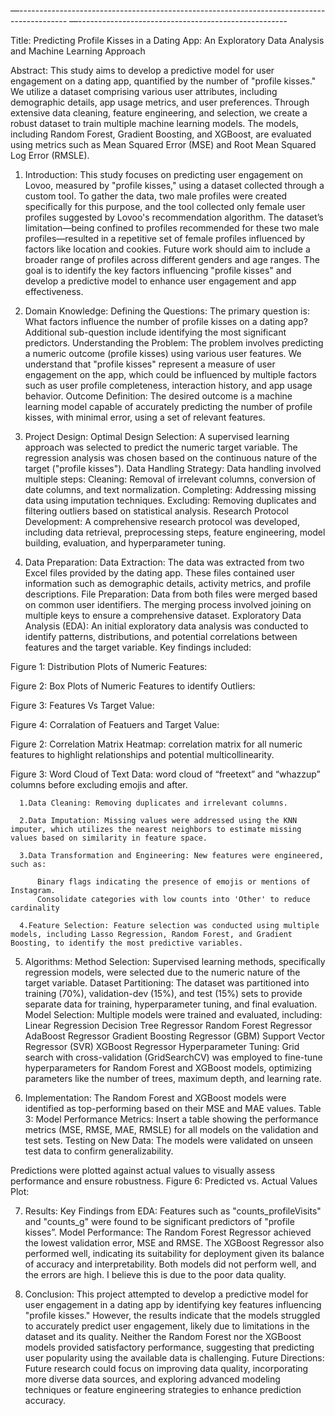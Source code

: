 —------------------------------------------------------------------------------------------
—----------------------------------------------------

Title:
Predicting Profile Kisses in a Dating App: An Exploratory Data Analysis and Machine Learning Approach

Abstract:
This study aims to develop a predictive model for user engagement on a dating app, quantified by the number of "profile kisses." We utilize a dataset comprising various user attributes, including demographic details, app usage metrics, and user preferences. Through extensive data cleaning, feature engineering, and selection, we create a robust dataset to train multiple machine learning models. The models, including Random Forest, Gradient Boosting, and XGBoost, are evaluated using metrics such as Mean Squared Error (MSE) and Root Mean Squared Log Error (RMSLE).

1. Introduction:
This study focuses on predicting user engagement on Lovoo, measured by "profile kisses," using a dataset collected through a custom tool. To gather the data, two male profiles were created specifically for this purpose, and the tool collected only female user profiles suggested by Lovoo's recommendation algorithm. 
The dataset’s limitation—being confined to profiles recommended for these two male profiles—resulted in a repetitive set of female profiles influenced by factors like location and cookies. Future work should aim to include a broader range of profiles across different genders and age ranges. The goal is to identify the key factors influencing "profile kisses" and develop a predictive model to enhance user engagement and app effectiveness.

2. Domain Knowledge:
Defining the Questions: The primary question is: What factors influence the number of profile kisses on a dating app? Additional sub-question include identifying the most significant predictors.
Understanding the Problem: The problem involves predicting a numeric outcome (profile kisses) using various user features. We understand that "profile kisses" represent a measure of user engagement on the app, which could be influenced by multiple factors such as user profile completeness, interaction history, and app usage behavior.
Outcome Definition: The desired outcome is a machine learning model capable of accurately predicting the number of profile kisses, with minimal error, using a set of relevant features.

3. Project Design:
Optimal Design Selection: A supervised learning approach was selected to predict the numeric target variable. The regression analysis was chosen based on the continuous nature of the target ("profile kisses").
Data Handling Strategy: Data handling involved multiple steps:
Cleaning: Removal of irrelevant columns, conversion of date columns, and text normalization.
Completing: Addressing missing data using imputation techniques.
Excluding: Removing duplicates and filtering outliers based on statistical analysis.
Research Protocol Development: A comprehensive research protocol was developed, including data retrieval, preprocessing steps, feature engineering, model building, evaluation, and hyperparameter tuning.

4. Data Preparation:
Data Extraction: The data was extracted from two Excel files provided by the dating app. These files contained user information such as demographic details, activity metrics, and profile descriptions.
File Preparation: Data from both files were merged based on common user identifiers. The merging process involved joining on multiple keys to ensure a comprehensive dataset.
Exploratory Data Analysis (EDA): An initial exploratory data analysis was conducted to identify patterns, distributions, and potential correlations between features and the target variable. Key findings included:






Figure 1: Distribution Plots of Numeric Features: 

Figure 2: Box Plots of Numeric Features to identify Outliers: 

Figure 3: Features Vs Target Value: 

Figure 4: Corralation of Featuers and Target Value: 

Figure 2: Correlation Matrix Heatmap: correlation matrix for all numeric features to highlight relationships and potential multicollinearity.

Figure 3: Word Cloud of Text Data: word cloud of “freetext” and “whazzup” columns before excluding emojis and after.

      1.Data Cleaning: Removing duplicates and irrelevant columns.
      
      2.Data Imputation: Missing values were addressed using the KNN imputer, which utilizes the nearest neighbors to estimate missing values based on similarity in feature space.
      
      3.Data Transformation and Engineering: New features were engineered, such as:
      
          Binary flags indicating the presence of emojis or mentions of Instagram.
          Consolidate categories with low counts into 'Other' to reduce cardinality
      
      4.Feature Selection: Feature selection was conducted using multiple models, including Lasso Regression, Random Forest, and Gradient Boosting, to identify the most predictive variables.

5. Algorithms:
Method Selection: Supervised learning methods, specifically regression models, were selected due to the numeric nature of the target variable.
Dataset Partitioning: The dataset was partitioned into training (70%), validation-dev (15%), and test (15%) sets to provide separate data for training, hyperparameter tuning, and final evaluation.
Model Selection: Multiple models were trained and evaluated, including:
Linear Regression
Decision Tree Regressor
Random Forest Regressor
AdaBoost Regressor
Gradient Boosting Regressor (GBM)
Support Vector Regressor (SVR)
XGBoost Regressor
Hyperparameter Tuning: Grid search with cross-validation (GridSearchCV) was employed to fine-tune hyperparameters for Random Forest and XGBoost models, optimizing parameters like the number of trees, maximum depth, and learning rate.

6. Implementation:
The Random Forest and XGBoost models were identified as top-performing based on their MSE and MAE values.
Table 3: Model Performance Metrics: Insert a table showing the performance metrics (MSE, RMSE, MAE, RMSLE) for all models on the validation and test sets.
Testing on New Data: The models were validated on unseen test data to confirm generalizability.

 Predictions were plotted against actual values to visually assess performance and ensure robustness.
Figure 6: Predicted vs. Actual Values Plot: 

7. Results:
Key Findings from EDA: Features such as "counts_profileVisits" and "counts_g" were found to be significant predictors of "profile kisses”.
Model Performance: The Random Forest Regressor achieved the lowest validation error, MSE and RMSE. The XGBoost Regressor also performed well, indicating its suitability for deployment given its balance of accuracy and interpretability.
Both models did not perform well, and the errors are high. I believe this is due to the poor data quality.

8. Conclusion:
This project attempted to develop a predictive model for user engagement in a dating app by identifying key features influencing "profile kisses." However, the results indicate that the models struggled to accurately predict user engagement, likely due to limitations in the dataset and its quality. Neither the Random Forest nor the XGBoost models provided satisfactory performance, suggesting that predicting user popularity using the available data is challenging.
Future Directions: Future research could focus on improving data quality, incorporating more diverse data sources, and exploring advanced modeling techniques or feature engineering strategies to enhance prediction accuracy.

